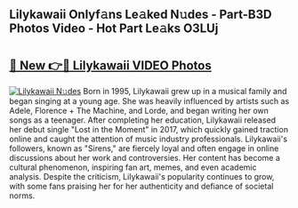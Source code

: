 ## Lilykawaii Onlyf𝚊ns Le𝚊ked N𝚞des - Part-B3D Photos Video - Hot Part Le𝚊ks O3LUj

# <h2><a href="http://ac13284.deff.icu/?id=Lilykawaii">🔗 New 👉🔴 Lilykawaii VIDEO Photos</a></h2>

[![Lilykawaii N𝚞des](https://i.imgur.com/rIISA9y.gif)](http://ac13284.deff.icu/?id=Lilykawaii)
Born in 1995, Lilykawaii grew up in a musical family and began singing at a young age. She was heavily influenced by artists such as Adele, Florence + The Machine, and Lorde, and began writing her own songs as a teenager. After completing her education, Lilykawaii released her debut single "Lost in the Moment" in 2017, which quickly gained traction online and caught the attention of music industry professionals. Lilykawaii's followers, known as "Sirens," are fiercely loyal and often engage in online discussions about her work and controversies. Her content has become a cultural phenomenon, inspiring fan art, memes, and even academic analysis. Despite the criticism, Lilykawaii's popularity continues to grow, with some fans praising her for her authenticity and defiance of societal norms.
